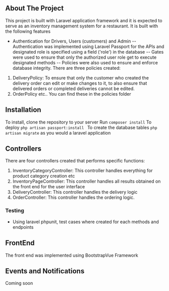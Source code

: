 

<p align="center"> 
</p>

## About The Project

This project is built with Laravel application framework and it is expected to serve as an inventory management system for a restaurant. 
It is built with the following features
 - Authentication for Drivers, Users (customers) and Admin
 -- Authentication was implemented using Laravel Passport for the APIs and designated role is specified using a field ('role') in the database
 -- Gates were used to ensure that only the authorized user role get to execute designated methods
 -- Policies were also used to ensure and enforce database integrity. There are three policies created: 
1. DeliveryPolicy: To ensure that only the customer who created the delivery order can edit or make changes to it, to also ensure that delivered orders or completed deliveries cannot be edited.
2. OrderPolicy etc.. You can find these in the policies folder

     
## Installation

To install, clone the repository to your server
Run ```composer install```
To deploy ```php artisan passport:install ``` 
To create the database tables ```php artisan migrate``` as you would a laravel application


## Controllers

There are four controllers created that performs specific functions:
1. InventoryCategoryController: This controller handles everything for product category creation etc
2. InventoryPageController: This controller handles all results obtained on the front end for the user interface
3. DeliveryController: This controller handles the delivery logic
4. OrderController: This controller handles the ordering logic. 

### Testing
- Using laravel phpunit, test cases where created for each methods and endpoints

## FrontEnd

The front end was implemented using BootstrapVue Framework

## Events and Notifications
Coming soon
